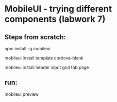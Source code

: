 # MobileUI - trying different components (labwork 7)
## Steps from scratch:

npm install -g mobileui

mobileui install template cordova-blank

mobileui install header input grid tab page

## run:

mobileui preview
